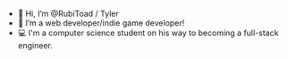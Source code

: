 - 👋 Hi, I’m @RubiToad / Tyler
- 👀 I’m a web developer/indie game developer!
- 💻 I'm a computer science student on his way to becoming a full-stack engineer.

